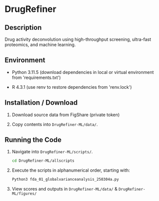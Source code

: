 # DrugRefiner

## Description

Drug activity deconvolution using high-throughput screening, ultra-fast proteomics, and machine learning. 

## Environment

- Python 3.11.5 (download dependencies in local or virtual environment from 'requirements.txt') 

- R 4.3.1 (use renv to restore dependencies from 'renv.lock')

## Installation / Download

1. Download source data from FigShare (private token) 

2. Copy contents into `DrugRefiner-ML/data/`.

## Running the Code

1. Navigate into `DrugRefiner-ML/scripts/`. 

   ```sh
   cd DrugRefiner-ML/allscripts

2. Execute the scripts in alphanumerical order, starting with:

   ```sh
   Python3 fda_01_globalvarianceanalysis_250304a.py

3. View scores and outputs in `DrugRefiner-ML/data/` & `DrugRefiner-ML/figures/`